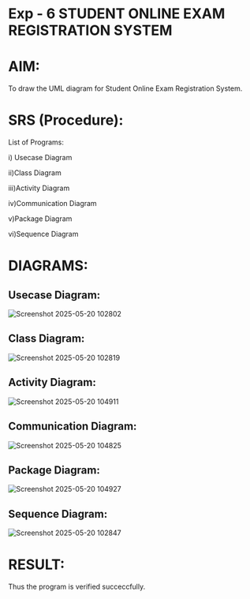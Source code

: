 # Exp - 6 STUDENT ONLINE EXAM REGISTRATION SYSTEM

# AIM:

To draw the UML diagram for Student Online Exam Registration System.
# SRS (Procedure):

List of Programs:

i) Usecase Diagram

ii)Class Diagram

iii)Activity Diagram

iv)Communication Diagram

v)Package Diagram

vi)Sequence Diagram

# DIAGRAMS:
## Usecase Diagram:

![Screenshot 2025-05-20 102802](https://github.com/user-attachments/assets/a2d6dbab-e8db-45e9-9804-3bb5ea86d818)

## Class Diagram:

![Screenshot 2025-05-20 102819](https://github.com/user-attachments/assets/81241072-53eb-405e-bd12-504cc1c68bc4)

## Activity Diagram:

![Screenshot 2025-05-20 104911](https://github.com/user-attachments/assets/d8e2e6d9-ed1f-40e0-860a-b7a05294bfe1)


## Communication Diagram:

![Screenshot 2025-05-20 104825](https://github.com/user-attachments/assets/e3fd1c00-2ff0-4bfe-b585-e4c281af402f)

## Package Diagram:

![Screenshot 2025-05-20 104927](https://github.com/user-attachments/assets/9185b6b8-093d-498e-a89d-668cad780717)

## Sequence Diagram:

![Screenshot 2025-05-20 102847](https://github.com/user-attachments/assets/61e6eb5f-2e4d-4c78-89e1-0cb7ac0e670f)


# RESULT:

Thus the program is verified succeccfully.
